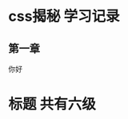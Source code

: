 <!--
 * @Author: your name
 * @Date: 2021-07-07 17:46:49
 * @LastEditTime: 2021-07-07 17:50:02
 * @LastEditors: Please set LastEditors
 * @Description: In User Settings Edit
 * @FilePath: \notes\study notes\css-study\css-style.md
-->
# css揭秘 学习记录
## 第一章
  你好
# 标题 共有六级
